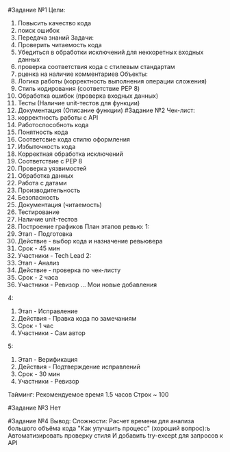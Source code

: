 #Задание №1
Цели:
1) Повысить качество кода
2) поиск ошибок
3) Передача знаний
Задачи:
1) Проверить читаемость кода
2) Убедиться в обработки исключений для неккоретных входных данных
3) проверка соответствия кода с стилевым стандартам
4) рценка на наличие комментариев
Объекты:
1) Логика работы (корректность выполнения операции сложения)
2) Стиль кодирования (соответствие PEP 8)
3) Обработка ошибок (проверка входных данных)
4) Тесты (Наличие unit-тестов для функции)
5) Документация (Описание функции)
#Задание №2
Чек-лист:
1) корректность работы с API
2) Работоспособноть кода
3) Понятность кода
4) Соответсвие кода стилю оформления
5) Избыточность кода
6) Корректная обработка исключений
7) Соответствие с PEP 8
8) Проверка уязвимостей
9) Обработка данных
10) Работа с датами
11) Производительность
12) Безопасность
13) Документация (читаемость)
14) Тестирование
15) Наличие unit-тестов
16) Построение графиков
План этапов ревью:
1:
1) Этап - Подготовка
2) Действие - выбор кода и назначение ревьювера
3) Срок - 45 мин
4) Участники - Tech Lead
2:
1) Этап - Анализ
2) Действие - проверка по чек-листу
3) Срок - 2 часа
4) Участники - Ревизор
...
Мои новые добавления

4:
1) Этап - Исправление
2) Действия - Правка кода по замечаниям
3) Срок - 1 час
4) Участники - Сам автор

5:
1) Этап - Верификация
2) Действия - Подтверждение исправлений
3) Срок - 30 мин
4) Участники - Ревизор

Тайминг:
Рекомендуемое время 1.5 часов
Строк ~ 100

#Задание №3
Нет

#Задание №4
Вывод:
Сложности:
Расчет времени для анализа большого объёма кода
"Как улучшить процесс" (хороший вопрос):ъ
Автоматизировать проверку стиля
И добавить try-except для запросов к API
